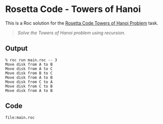 
# Rosetta Code - Towers of Hanoi 

This is a Roc solution for the [Rosetta Code Towers of Hanoi Problem](https://en.wikipedia.org/wiki/Tower_of_Hanoi) task.

> *Solve the Towers of Hanoi problem using recursion.*

## Output

```
% roc run main.roc -- 3
Move disk from A to B
Move disk from A to C
Move disk from B to C
Move disk from A to B
Move disk from C to A
Move disk from C to B
Move disk from A to B
```

## Code
```roc
file:main.roc
```